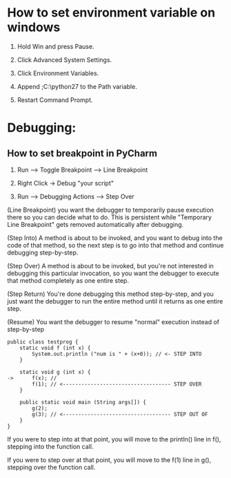 # How to set environment variable on windows
1. Hold Win and press Pause.

2. Click Advanced System Settings.

3. Click Environment Variables.

4. Append ;C:\python27 to the Path variable.

5. Restart Command Prompt.

# Debugging:

## How to set breakpoint in PyCharm

1. Run —> Toggle Breakpoint —> Line Breakpoint

2. Right Click -> Debug "your script"

3. Run —> Debugging Actions —> Step Over


(Line Breakpoint) you want the debugger to temporarily pause execution there so you can decide what to do. This is persistent while "Temporary Line Breakpoint" gets removed automatically after debugging.

(Step Into) A method is about to be invoked, and you want to debug into the code of that method, so the next step is to go into that method and continue debugging step-by-step.

(Step Over) A method is about to be invoked, but you're not interested in debugging this particular invocation, so you want the debugger to execute that method completely as one entire step.

(Step Return) You're done debugging this method step-by-step, and you just want the debugger to run the entire method until it returns as one entire step.

(Resume) You want the debugger to resume "normal" execution instead of step-by-step


```
public class testprog {
    static void f (int x) {
        System.out.println ("num is " + (x+0)); // <- STEP INTO
    }

    static void g (int x) {
->      f(x); //
        f(1); // <----------------------------------- STEP OVER
    }

    public static void main (String args[]) {
        g(2);
        g(3); // <----------------------------------- STEP OUT OF
    }
}

```
If you were to step into at that point, you will move to the println() line in f(), stepping into the function call.

If you were to step over at that point, you will move to the f(1) line in g(), stepping over the function call.
